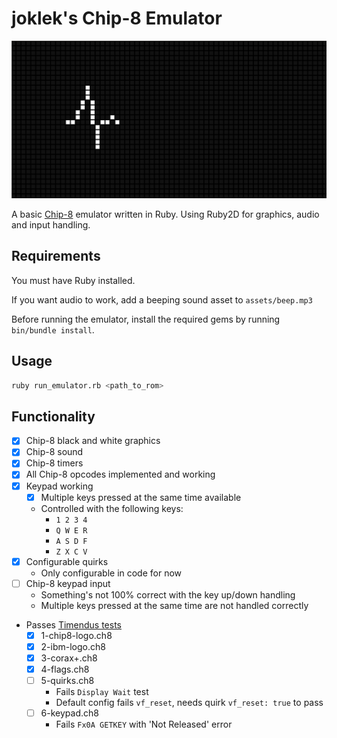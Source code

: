 # joklek's Chip-8 Emulator

![Emulator running `heart_monitor.ch8`](emulator.png)

A basic [Chip-8](https://en.wikipedia.org/wiki/CHIP-8) emulator written in Ruby. Using Ruby2D for graphics, audio and input handling.

## Requirements

You must have Ruby installed.

If you want audio to work, add a beeping sound asset to `assets/beep.mp3`

Before running the emulator, install the required gems by running `bin/bundle install`.

## Usage

```bash
ruby run_emulator.rb <path_to_rom>
```

## Functionality

  - [x] Chip-8 black and white graphics
  - [x] Chip-8 sound
  - [x] Chip-8 timers
  - [x] All Chip-8 opcodes implemented and working
  - [x] Keypad working
    - [x] Multiple keys pressed at the same time available
    - Controlled with the following keys:
      - `1 2 3 4`
      - `Q W E R`
      - `A S D F`
      - `Z X C V`
  - [x] Configurable quirks
    - Only configurable in code for now
  - [ ] Chip-8 keypad input
    - Something's not 100% correct with the key up/down handling
    - Multiple keys pressed at the same time are not handled correctly
  - Passes [Timendus tests](https://github.com/Timendus/chip8-test-suite)
    - [x] 1-chip8-logo.ch8
    - [x] 2-ibm-logo.ch8
    - [x] 3-corax+.ch8
    - [x] 4-flags.ch8
    - [ ] 5-quirks.ch8
      - Fails `Display Wait` test
      - Default config fails `vf_reset`, needs quirk `vf_reset: true` to pass
    - [ ] 6-keypad.ch8
      - Fails `Fx0A GETKEY` with 'Not Released' error
